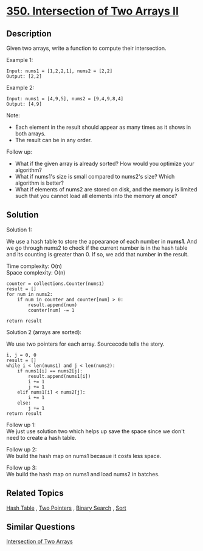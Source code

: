 # [350. Intersection of Two Arrays II](https://leetcode.com/problems/intersection-of-two-arrays-ii)

## Description

Given two arrays, write a function to compute their intersection.

Example 1:

```
Input: nums1 = [1,2,2,1], nums2 = [2,2]
Output: [2,2]
```

Example 2:

```
Input: nums1 = [4,9,5], nums2 = [9,4,9,8,4]
Output: [4,9]
```

Note:

- Each element in the result should appear as many times as it shows in both arrays.
- The result can be in any order.

Follow up:

- What if the given array is already sorted? How would you optimize your algorithm?
- What if nums1's size is small compared to nums2's size? Which algorithm is better?
- What if elements of nums2 are stored on disk, and the memory is limited such that you cannot load all elements into the memory at once?


## Solution

Solution 1:

We use a hash table to store the appearance of each number in **nums1**. And we go through nums2 to check if the current number is in the hash table and its counting is greater than 0. If so, we add that number in the result.

Time complexity: O(n)<br>
Space complexity: O(n)

```
counter = collections.Counter(nums1)        
result = []
for num in nums2:
    if num in counter and counter[num] > 0:
        result.append(num)
        counter[num] -= 1
    
return result
```

Solution 2 (arrays are sorted):

We use two pointers for each array. Sourcecode tells the story.

```
i, j = 0, 0
result = []
while i < len(nums1) and j < len(nums2):
    if nums1[i] == nums2[j]:
        result.append(nums1[i])
        i += 1
        j += 1
    elif nums1[i] < nums2[j]:
        i += 1
    else:
        j += 1
return result
```

Follow up 1:<br>
We just use solution two which helps up save the space since we don't need to create a hash table.

Follow up 2:<br>
We build the hash map on nums1 becasue it costs less space.

Follow up 3:<br>
We build the hash map on nums1 and load nums2 in batches.

## Related Topics

[Hash Table](https://leetcode.com/tag/hash-table/) , [Two Pointers](https://leetcode.com/tag/two-pointers/) , [Binary Search](https://leetcode.com/tag/binary-search/) , [Sort](https://leetcode.com/tag/sort/) 

## Similar Questions

[Intersection of Two Arrays](https://leetcode.com/problems/intersection-of-two-arrays/)
